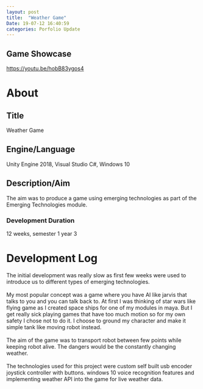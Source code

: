 ```yaml
---
layout: post
title:  "Weather Game"
Date: 19-07-12 16:40:59 
categories: Porfolio Update
---
```

<p><h2><b>Game Showcase</b></h2></p>
<p><a href="https://youtu.be/hobB83ygos4">https://youtu.be/hobB83ygos4</a></p>
<p>
<h1><b>About</b></h1>
<h2><b>Title</b></h2>
Weather Game
<h2><b>Engine/Language</b></h2>
Unity Engine 2018, Visual Studio C#, Windows 10
<h2><b> Description/Aim</b></h2>
The aim was to produce a game using emerging technologies as part of the Emerging Technologies module.
<h3>Development Duration</h3>
12 weeks, semester 1 year 3
<h1><b>Development Log</b></h1>
The initial development was really slow as first few weeks were used to introduce us to different types of emerging technologies.
<br></br>
My most popular concept was a game where you have AI like jarvis that talks to you and you can talk back to. At first I was thinking of star wars like flying game as I created space ships for one of my modules in maya. But I get really sick playing games that have too much motion so for my own safety I chose not to do it. I choose to ground my character and make it simple tank like moving robot instead.
<br></br>
The aim of the game was to transport robot between few points while keeping robot alive. The dangers would be the constantly changing weather.
<br></br>
The technologies used for this project were custom self built  usb encoder joystick controller with buttons. windows 10 voice recognition features and implementing weather API into the game for live weather data.

</p>

<br></br>
<p>

